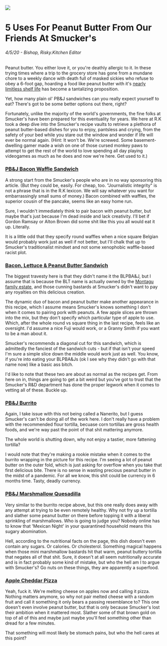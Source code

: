<img class="hero-image" src="/assets/posts/pb-recipes-hero.jpg" />

# 5 Uses For Peanut Butter From Our Friends At Smucker's
###### 4/5/20 - Bishop, Risky.Kitchen Editor

Peanut butter. You either love it, or you're deathly allergic to it. In these trying times where a trip to the grocery store has gone from a mundane chore to a weekly dance with death full of masked sickies who refuse to obey a 6-foot gap, hoarding a food like peanut butter with it's <a href="https://www.nationalpeanutboard.org/wellness/how-long-will-that-peanut-butter-last.htm" target="_blank" title="Pretty sure they only put 6-9 months in there to sell more peanut butter. I've used peanut butter that has been sitting around for years and I'm totally fine. Granted I haven't been to a doctor since high school, but you don't fix what ain't broke, ya know?">nearly limitless shelf life</a> has become a tantalizing proposition.

Yet, how many plain ol' PB&J  sandwiches can you really expect yourself to eat? There's got to be some better options out there, right?

Fortunately, unlike the majority of the world's governments, the fine folks at Smucker's have been prepared for this eventuality for years. We here at R.K took a deep dive into the Smucker's recipe vaults to retrieve a plethora of peanut butter-based dishes for you to enjoy, pantsless and crying, from the safety of your bed while you stare out the window and wonder if life will ever be normal again. (Hint: It won't be. We're screwed. Some basement-dwelling gamer made a wish on one of those cursed monkey paws to attempt to get the rest of the world to love spending all day playing videogames as much as he does and now we're here. Get used to it.)

### <a href="https://www.smuckers.com/recipes/pb-and-j-bacon-waffle-sandwich-7260" target="_blank" title="What the fuck? You want a joke here, too? No, stupid. The jokes are below.">PB&J Bacon Waffle Sandwich</a>
A strong start from the Smucker's people who are in no way sponsoring this article. (But they could be, easily. For cheap, too. "Journalistic integrity" is not a phrase that is in the R.K lexicon. We will say whatever you want for embarrassingly small sums of money.) Bacon combined with waffles, the superior cousin of the pancake, seems like an easy home run. 

Sure, I wouldn't immediately think to pair bacon with peanut butter, but maybe that's just because I'm dead inside and lack creativity. I'll bet if Gordon Ramsay or Alton Brown did some shit like this you all would eat it up. Literally. 

It is a little odd that they specify round waffles when a nice square Belgian would probably work just as well if not better, but I'll chalk that up to Smucker's traditionalist mindset and not some xenophobic waffle-based racist plot.

### <a href="https://www.smuckers.com/recipes/bacon-lettuce-and-peanut-butter-sandwich-4202" title="I'll be completely honest, I don't think anyone actually likes a normal BLT. Oh sure some folks will claim they do, but they are liars. What I'm saying is, I see why Smucker's saw an opportunity to improve in the BLT sandwich space." target="_blank">Bacon, Lettuce & Peanut Butter Sandwich</a>
The biggest travesty here is that they didn't name it the BLPBA&J, but I assume that is because the BLT name is actually owned by the <a href="https://en.wikipedia.org/wiki/John_Montagu,_4th_Earl_of_Sandwich" target="_blank" title="Please note he wasn't the goddamn Earl of Hotdog. Therefore, hotdogs aren't sandwiches. They are still delicious though.">Montagu family estate</a>, and those cunning bastards at Smucker's didn't want to pay any royalties on this delicious creation. 

The dynamic duo of bacon and peanut butter make another appearance in this recipe, which I assume means Smucker's knows something I don't when it comes to pairing pork with peanuts. A few apple slices are thrown into the mix, but they don't specify which particular type of apple to use. Which, after the whole round vs square thing in the last recipe, feels like an oversight. I'd assume a nice Fuji would work, or a Granny Smith if you want to be a man about it. 

Smucker's recommends a diagonal cut for this sandwich, which is admittedly the fanciest of the sandwich cuts - but if that isn't your speed I'm sure a simple slice down the middle would work just as well. You know, if you're into eating your BLPBA&Js (ok I see why they didn't go with that name now) like a basic ass bitch.

I'd like to note that these two are about as normal as the recipes get. From here on in, things are going to get a bit weird but you've got to trust that the Smucker's R&D department has done the proper legwork when it comes to vetting all of these. Buckle up.

### <a href="https://www.smuckers.com/recipes/pbandj-burrito-3178" title="It is probably weird that I find these mildly arousing, right?" target="_blank">PB&J Burrito</a>
Again, I take issue with this not being called a Nanerito, but I guess Smucker's can't be doing all of the work here. I don't really have a problem with the recommended flour tortilla, becuase corn tortillas are gross health foods, and we're way past the point of that shit mattering anymore. 

The whole world is shutting down, why not enjoy a tastier, more fattening tortilla? 

I would note that they're making a rookie mistake when it comes to the burrito wrapping in the picture for this recipe. I'm seeing a lot of peanut butter on the outer fold, which is just asking for overflow when you take that first delicious bite. There is no sense in wasting precious peanut butter in the midst of a pandemic. For all we know, this shit could be currency in 6 months time. Tasty, deadly currency.
 
### <a href="https://www.smuckers.com/recipes/pb-and-j-marshmallow-quesadilla-8993" title="About 95% sure someone at Smucker's stoner nephew is responsible for this recipe." target="_blank">PB&J Marshmallow Quesadilla</a>
Very similar to the burrito recipe above, but this one really does away with any attempt at trying to be even remotely healthy. Why not fry up a tortilla and slather some peanut butter on there before topping it with a liberal sprinkling of marshmallows. Who is going to judge you? Nobody online has to know that 'Mexican Night' in your quarantined household means this sugary abomination. 

Hell, according to the nutritional facts on the page, this dish doesn't even contain any sugars. Or calories. Or cholesterol. Something magical happens when those mini marshmallow bastards hit that warm, peanut buttery tortilla that negates all of that shit. Sure, it doesn't at all seem nutritionally accurate and is in fact probably some kind of mistake, but who the hell am I to argue with Smucker's? Go nuts on these things, they are apparently a superfood. 

### <a href="https://www.smuckers.com/recipes/apple-cheddar-pizza-3364" title="There is no God. Only apple cheddar pizza." target="_blank">Apple Cheddar Pizza</a>
Yeah, fuck it. We're melting cheese on apples now and calling it pizza. Nothing matters anymore, so why not pair melted cheese with a random fruit and call it something it only bears a passing resemblance to? This one doesn't even involve peanut butter, but that is only because Smucker's lost their ambition when it mattered most. Slather some of that brown gold on top of all of this and maybe just maybe you'll feel something other than dread for a few minutes. 

That something will most likely be stomach pains, but who the hell cares at this point?
